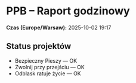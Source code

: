 # PPB – Raport godzinowy
**Czas (Europe/Warsaw):** 2025-10-02 19:17

## Status projektów
- Bezpieczny Pieszy — OK
- Zwolnij przy przejściu — OK
- Odblask ratuje życie — OK

